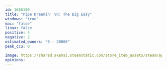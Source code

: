```yaml
---
id: 1686150
title: "Pipe Dreamin' VR: The Big Easy"
windows: "true"
mac: "false"
linux: false
positive: 4
negative: 2
estimated_owners: "0 - 20000"
peak_ccu: 0

image: https://shared.akamai.steamstatic.com/store_item_assets/steam/apps/1686150/header.jpg?t=1627360485
opinions:
---
```

